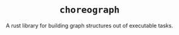 <h1 align="center"><code>choreograph</code></h1>
<p align="center">A rust library for building graph structures out of executable tasks.</p>
